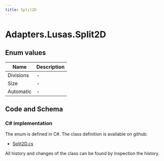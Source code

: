 ```yaml
---
title: Split2D
---
```


# Adapters.Lusas.Split2D



## Enum values

| Name            | Description                                                    |
|-----------------|----------------------------------------------------------------|
| Divisions |  -  |
| Size |  -  |
| Automatic |  -  |


## Code and Schema

### C# implementation

The enum is defined in C#. The class definition is available on github:

- [Split2D.cs](https://github.com/BHoM/Lusas_Toolkit/blob/develop/Lusas_oM/Enum/Split2D.cs)

All history and changes of the class can be found by inspection the history.
